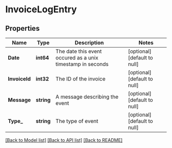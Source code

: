 # InvoiceLogEntry

## Properties
Name | Type | Description | Notes
------------ | ------------- | ------------- | -------------
**Date** | **int64** | The date this event occured as a unix timestamp in seconds | [optional] [default to null]
**InvoiceId** | **int32** | The ID of the invoice | [optional] [default to null]
**Message** | **string** | A message describing the event | [optional] [default to null]
**Type_** | **string** | The type of event | [optional] [default to null]

[[Back to Model list]](../README.md#documentation-for-models) [[Back to API list]](../README.md#documentation-for-api-endpoints) [[Back to README]](../README.md)


